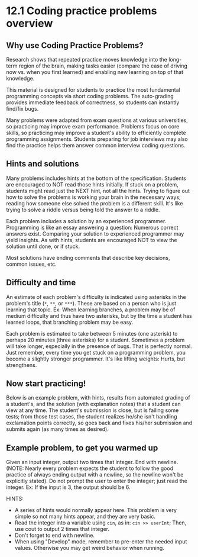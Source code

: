 # 12.1 Coding practice problems overview
## Why use Coding Practice Problems?
Research shows that repeated practice moves knowledge into the long-term region of the brain, making tasks easier (compare the ease of driving now vs. when you first learned) and enabling new learning on top of that knowledge.

This material is designed for students to practice the most fundamental programming concepts via short coding problems. The auto-grading provides immediate feedback of correctness, so students can instantly find/fix bugs.

Many problems were adapted from exam questions at various universities, so practicing may improve exam performance. Problems focus on core skills, so practicing may improve a student's ability to efficiently complete programming assignments. Students preparing for job interviews may also find the practice helps them answer common interview coding questions.

## Hints and solutions
Many problems includes hints at the bottom of the specification. Students are encouraged to NOT read those hints initially. If stuck on a problem, students might read just the NEXT hint, not all the hints. Trying to figure out how to solve the problems is working your brain in the necessary ways; reading how someone else solved the problem is a different skill. It's like trying to solve a riddle versus being told the answer to a riddle.

Each problem includes a solution by an experienced programmer. Programming is like an essay answering a question: Numerous correct answers exist. Comparing your solution to experienced programmer may yield insights. As with hints, students are encouraged NOT to view the solution until done, or if stuck.

Most solutions have ending comments that describe key decisions, common issues, etc.

## Difficulty and time
An estimate of each problem's difficulty is indicated using asterisks in the problem's title (`*`, `**`, or `***`). These are based on a person who is just learning that topic. Ex: When learning branches, a problem may be of medium difficulty and thus have two asterisks, but by the time a student has learned loops, that branching problem may be easy.

Each problem is estimated to take between 5 minutes (one asterisk) to perhaps 20 minutes (three asterisks) for a student. Sometimes a problem will take longer, especially in the presence of bugs. That is perfectly normal. Just remember, every time you get stuck on a programming problem, you become a slightly stronger programmer. It's like lifting weights: Hurts, but strengthens.

## Now start practicing!
Below is an example problem, with hints, results from automated grading of a student's, and the solution (with explanation notes) that a student can view at any time. The student's submission is close, but is failing some tests; from those test cases, the student realizes he/she isn't handling exclamation points correctly, so goes back and fixes his/her submission and submits again (as many times as desired).

## Example problem, to get you warmed up
Given an input integer, output two times that integer. End with newline. (NOTE: Nearly every problem expects the student to follow the good practice of always ending output with a newline, so the newline won't be explicitly stated). Do not prompt the user to enter the integer; just read the integer. Ex: If the input is 3, the output should be 6.

HINTS:
* A series of hints would normally appear here. This problem is very simple so not many hints appear, and they are very basic.
* Read the integer into a variable using `cin`, as in: `cin >> userInt`; Then, use cout to output 2 times that integer.
* Don't forget to end with newline.
* When using "Develop" mode, remember to pre-enter the needed input values. Otherwise you may get weird behavior when running.